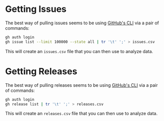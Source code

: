 # Getting Issues

The best way of pulling issues seems to be using [GitHub's CLI](https://cli.github.com/) via a pair of commands:

```bash
gh auth login
gh issue list --limit 100000 --state all | tr '\t' ';' > issues.csv
```

This will create an `issues.csv` file that you can then use to analyze data.

# Getting Releases

The best way of pulling releases seems to be using [GitHub's CLI](https://cli.github.com/) via a pair of commands:

```bash
gh auth login
gh release list | tr '\t' ';' > releases.csv
```

This will create an `releases.csv` file that you can then use to analyze data.
